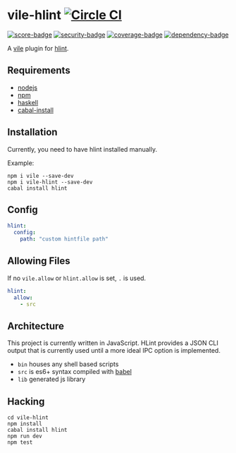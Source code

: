 # vile-hlint [![Circle CI](https://circleci.com/gh/forthright/vile-hlint.svg?style=svg&circle-token=198632e74a5cc53f485da11dcf23a3917a3cd19d)](https://circleci.com/gh/forthright/vile-hlint)

[![score-badge](https://vile.io/api/v0/projects/vile-hlint/badges/score?token=USryyHar5xQs7cBjNUdZ)](https://vile.io/~brentlintner/vile-hlint) [![security-badge](https://vile.io/api/v0/projects/vile-hlint/badges/security?token=USryyHar5xQs7cBjNUdZ)](https://vile.io/~brentlintner/vile-hlint) [![coverage-badge](https://vile.io/api/v0/projects/vile-hlint/badges/coverage?token=USryyHar5xQs7cBjNUdZ)](https://vile.io/~brentlintner/vile-hlint) [![dependency-badge](https://vile.io/api/v0/projects/vile-hlint/badges/dependency?token=USryyHar5xQs7cBjNUdZ)](https://vile.io/~brentlintner/vile-hlint)

A [vile](https://vile.io) plugin for [hlint](https://hackage.haskell.org/package/hlint).

## Requirements

- [nodejs](http://nodejs.org)
- [npm](http://npmjs.org)
- [haskell](http://nodejs.org)
- [cabal-install](https://www.haskell.org/cabal/download.html)

## Installation

Currently, you need to have hlint installed manually.

Example:

    npm i vile --save-dev
    npm i vile-hlint --save-dev
    cabal install hlint

## Config

```yaml
hlint:
  config:
    path: "custom hintfile path"
```

## Allowing Files

If no `vile.allow` or `hlint.allow` is set, `.` is used.

```yaml
hlint:
  allow:
    - src
```

## Architecture

This project is currently written in JavaScript. HLint provides
a JSON CLI output that is currently used until a more ideal
IPC option is implemented.

- `bin` houses any shell based scripts
- `src` is es6+ syntax compiled with [babel](https://babeljs.io)
- `lib` generated js library

## Hacking

    cd vile-hlint
    npm install
    cabal install hlint
    npm run dev
    npm test
